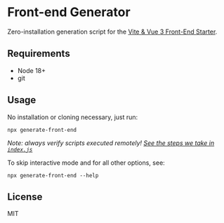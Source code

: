 Front-end Generator
===================

Zero-installation generation script for the [Vite & Vue 3 Front-End Starter](https://github.com/foxxyz/front-end-starter).

Requirements
------------

 * Node 18+
 * git

Usage
-----

No installation or cloning necessary, just run:

```
npx generate-front-end
```

_Note: always verify scripts executed remotely! [See the steps we take in `index.js`](https://github.com/foxxyz/front-end-generator/blob/main/index.js)_

To skip interactive mode and for all other options, see:

```
npx generate-front-end --help
```

License
-------

MIT

